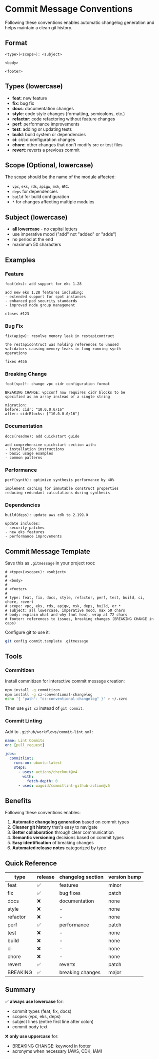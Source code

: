 # Commit Message Conventions

Following these conventions enables automatic changelog generation and helps maintain a clean git history.

## Format

```
<type>(<scope>): <subject>

<body>

<footer>
```

## Types (lowercase)

- **feat**: new feature
- **fix**: bug fix
- **docs**: documentation changes
- **style**: code style changes (formatting, semicolons, etc.)
- **refactor**: code refactoring without feature changes
- **perf**: performance improvements
- **test**: adding or updating tests
- **build**: build system or dependencies
- **ci**: ci/cd configuration changes
- **chore**: other changes that don't modify src or test files
- **revert**: reverts a previous commit

## Scope (Optional, lowercase)

The scope should be the name of the module affected:

- `vpc`, `eks`, `rds`, `apigw`, `msk`, etc.
- `deps` for dependencies
- `build` for build configuration
- `*` for changes affecting multiple modules

## Subject (lowercase)

- **all lowercase** - no capital letters
- use imperative mood ("add" not "added" or "adds")
- no period at the end
- maximum 50 characters

## Examples

### Feature

```
feat(eks): add support for eks 1.28

add new eks 1.28 features including:
- extended support for spot instances
- enhanced pod security standards
- improved node group management

closes #123
```

### Bug Fix

```
fix(apigw): resolve memory leak in restapicontruct

the restapicontruct was holding references to unused
validators causing memory leaks in long-running synth
operations

fixes #456
```

### Breaking Change

```
feat(vpc)!: change vpc cidr configuration format

BREAKING CHANGE: vpcconf now requires cidr blocks to be
specified as an array instead of a single string

migration:
before: cidr: "10.0.0.0/16"
after: cidrBlocks: ["10.0.0.0/16"]
```

### Documentation

```
docs(readme): add quickstart guide

add comprehensive quickstart section with:
- installation instructions
- basic usage examples
- common patterns
```

### Performance

```
perf(synth): optimize synthesis performance by 40%

implement caching for immutable construct properties
reducing redundant calculations during synthesis
```

### Dependencies

```
build(deps): update aws cdk to 2.199.0

update includes:
- security patches
- new eks features
- performance improvements
```

## Commit Message Template

Save this as `.gitmessage` in your project root:

```
# <type>(<scope>): <subject>
# 
# <body>
# 
# <footer>
# 
# type: feat, fix, docs, style, refactor, perf, test, build, ci, chore, revert
# scope: vpc, eks, rds, apigw, msk, deps, build, or *
# subject: all lowercase, imperative mood, max 50 chars
# body: explain what and why (not how), wrap at 72 chars
# footer: references to issues, breaking changes (BREAKING CHANGE in caps)
```

Configure git to use it:

```bash
git config commit.template .gitmessage
```

## Tools

### Commitizen

Install commitizen for interactive commit message creation:

```bash
npm install -g commitizen
npm install -g cz-conventional-changelog
echo '{ "path": "cz-conventional-changelog" }' > ~/.czrc
```

Then use `git cz` instead of `git commit`.

### Commit Linting

Add to `.github/workflows/commit-lint.yml`:

```yaml
name: Lint Commits
on: [pull_request]

jobs:
  commitlint:
    runs-on: ubuntu-latest
    steps:
      - uses: actions/checkout@v4
        with:
          fetch-depth: 0
      - uses: wagoid/commitlint-github-action@v5
```

## Benefits

Following these conventions enables:

1. **Automatic changelog generation** based on commit types
2. **Cleaner git history** that's easy to navigate
3. **Better collaboration** through clear communication
4. **Semantic versioning** decisions based on commit types
5. **Easy identification** of breaking changes
6. **Automated release notes** categorized by type

## Quick Reference

| type     | release | changelog section | version bump |
|----------|---------|-------------------|--------------|
| feat     | ✅       | features          | minor        |
| fix      | ✅       | bug fixes         | patch        |
| docs     | ❌       | documentation     | none         |
| style    | ❌       | -                 | none         |
| refactor | ❌       | -                 | none         |
| perf     | ✅       | performance       | patch        |
| test     | ❌       | -                 | none         |
| build    | ❌       | -                 | none         |
| ci       | ❌       | -                 | none         |
| chore    | ❌       | -                 | none         |
| revert   | ✅       | reverts           | patch        |
| BREAKING | ✅       | breaking changes  | major        |

## Summary

✅ **always use lowercase** for:

- commit types (feat, fix, docs)
- scopes (vpc, eks, deps)
- subject lines (entire first line after colon)
- commit body text

❌ **only use uppercase** for:

- BREAKING CHANGE: keyword in footer
- acronyms when necessary (AWS, CDK, IAM)